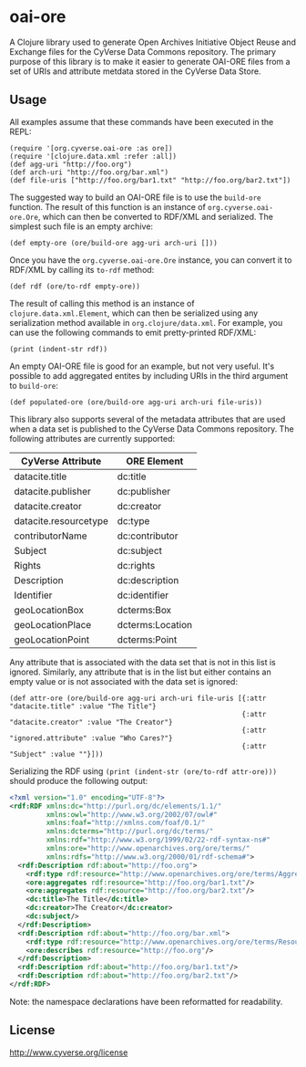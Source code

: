 # oai-ore

A Clojure library used to generate Open Archives Initiative Object Reuse and Exchange files for the CyVerse Data Commons
repository. The primary purpose of this library is to make it easier to generate OAI-ORE files from a set of URIs and
attribute metdata stored in the CyVerse Data Store.

## Usage

All examples assume that these commands have been executed in the REPL:

```
(require '[org.cyverse.oai-ore :as ore])
(require '[clojure.data.xml :refer :all])
(def agg-uri "http://foo.org")
(def arch-uri "http://foo.org/bar.xml")
(def file-uris ["http://foo.org/bar1.txt" "http://foo.org/bar2.txt"])
```

The suggested way to build an OAI-ORE file is to use the `build-ore` function. The result of this function is an
instance of `org.cyverse.oai-ore.Ore`, which can then be converted to RDF/XML and serialized. The simplest such file is
an empty archive:

```
(def empty-ore (ore/build-ore agg-uri arch-uri []))
```

Once you have the `org.cyverse.oai-ore.Ore` instance, you can convert it to RDF/XML by calling its `to-rdf` method:

```
(def rdf (ore/to-rdf empty-ore))
```

The result of calling this method is an instance of `clojure.data.xml.Element`, which can then be serialized using any
serialization method available in `org.clojure/data.xml`. For example, you can use the following commands to emit
pretty-printed RDF/XML:

```
(print (indent-str rdf))
```

An empty OAI-ORE file is good for an example, but not very useful. It's possible to add aggregated entites by including
URIs in the third argument to `build-ore`:

```
(def populated-ore (ore/build-ore agg-uri arch-uri file-uris))
```

This library also supports several of the metadata attributes that are used when a data set is published to the CyVerse
Data Commons repository. The following attributes are currently supported:

| CyVerse Attribute     | ORE Element      |
| --------------------- | ---------------- |
| datacite.title        | dc:title         |
| datacite.publisher    | dc:publisher     |
| datacite.creator      | dc:creator       |
| datacite.resourcetype | dc:type          |
| contributorName       | dc:contributor   |
| Subject               | dc:subject       |
| Rights                | dc:rights        |
| Description           | dc:description   |
| Identifier            | dc:identifier    |
| geoLocationBox        | dcterms:Box      |
| geoLocationPlace      | dcterms:Location |
| geoLocationPoint      | dcterms:Point    |

Any attribute that is associated with the data set that is not in this list is ignored. Similarly, any attribute that is
in the list but either contains an empty value or is not associated with the data set is ignored:

```
(def attr-ore (ore/build-ore agg-uri arch-uri file-uris [{:attr "datacite.title" :value "The Title"}
                                                         {:attr "datacite.creator" :value "The Creator"}
                                                         {:attr "ignored.attribute" :value "Who Cares?"}
                                                         {:attr "Subject" :value ""}]))
```

Serializing the RDF using `(print (indent-str (ore/to-rdf attr-ore)))` should produce the following output:

``` xml
<?xml version="1.0" encoding="UTF-8"?>
<rdf:RDF xmlns:dc="http://purl.org/dc/elements/1.1/"
         xmlns:owl="http://www.w3.org/2002/07/owl#"
         xmlns:foaf="http://xmlns.com/foaf/0.1/"
         xmlns:dcterms="http://purl.org/dc/terms/"
         xmlns:rdf="http://www.w3.org/1999/02/22-rdf-syntax-ns#"
         xmlns:ore="http://www.openarchives.org/ore/terms/"
         xmlns:rdfs="http://www.w3.org/2000/01/rdf-schema#">
  <rdf:Description rdf:about="http://foo.org">
    <rdf:type rdf:resource="http://www.openarchives.org/ore/terms/Aggregation"/>
    <ore:aggregates rdf:resource="http://foo.org/bar1.txt"/>
    <ore:aggregates rdf:resource="http://foo.org/bar2.txt"/>
    <dc:title>The Title</dc:title>
    <dc:creator>The Creator</dc:creator>
    <dc:subject/>
  </rdf:Description>
  <rdf:Description rdf:about="http://foo.org/bar.xml">
    <rdf:type rdf:resource="http://www.openarchives.org/ore/terms/ResourceMap"/>
    <ore:describes rdf:resource="http://foo.org"/>
  </rdf:Description>
  <rdf:Description rdf:about="http://foo.org/bar1.txt"/>
  <rdf:Description rdf:about="http://foo.org/bar2.txt"/>
</rdf:RDF>
```

Note: the namespace declarations have been reformatted for readability.

## License

http://www.cyverse.org/license
